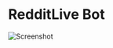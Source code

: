 # RedditLive Bot

![Screenshot](https://s-media-cache-ak0.pinimg.com/originals/2a/7e/e8/2a7ee8ed770e478010076e1af41a05b8.gif)